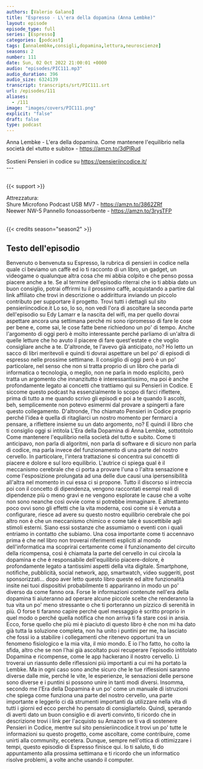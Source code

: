 ```yaml
---
authors: [Valerio Galano]
title: "Espresso - L\'era della dopamina (Anna Lembke)"
layout: episode
episode_type: full
series: [Espresso]
categories: [podcast]
tags: [annalembke,consigli,dopamina,lettura,neuroscienze]
seasons: 2
number: 111
date: Sun, 02 Oct 2022 21:00:01 +0000
audio: "episodes/PIC111.mp3"
audio_duration: 396
audio_size: 6324139
transcript: transcripts/srt/PIC111.srt
url: /episodes/111
aliases: 
  - /111
image: "images/covers/PIC111.png"
explicit: "false"
draft: false
type: podcast
---
```

Anna Lembke - L'era della dopamina. Come mantenere l'equilibrio nella società del «tutto e subito» - <a href="https://amzn.to/3dPlRud" rel="noopener">https://amzn.to/3dPlRud</a> <br />
<br />
Sostieni Pensieri in codice su <a href="https://pensieriincodice.it/" rel="noopener">https://pensieriincodice.it/</a> <br />
---<br />
<br />


{{< support >}}

Attrezzatura:<br />
Shure Microfono Podcast USB MV7 - <a href="https://amzn.to/3862ZRf" rel="noopener">https://amzn.to/3862ZRf</a> <br />
Neewer NW-5 Pannello fonoassorbente - <a href="https://amzn.to/3rysTFP" rel="noopener">https://amzn.to/3rysTFP</a> <br />
<br />


{{< credits season="season2" >}}

<!-- more -->

## Testo dell'episodio

Benvenuto o benvenuta su Espresso, la rubrica di pensieri in codice nella quale ci beviamo
un caffè ed io ti racconto di un libro, un gadget, un videogame o qualunque altra cosa
che mi abbia colpito e che penso possa piacere anche a te.
Se al termine dell'episodio riterrai che io ti abbia dato un buon consiglio, potrai offrirmi
tu il prossimo caffè, acquistando a partire dal link affiliato che trovi in descrizione
o addirittura inviando un piccolo contributo per supportare il progetto. Trovi tutti i
dettagli sul sito pensieriincodice.it
Lo so, lo so, non vedi l'ora di ascoltare la seconda parte dell'episodio
su Edy Lamarr e la nascita del wifi, ma per quello dovrai aspettare ancora una settimana
perché mi sono ripromesso di fare le cose per bene e, come sai, le cose fatte bene richiedono
un po' di tempo. Anche l'argomento di oggi però è molto interessante perché parliamo
di un'altra di quelle letture che ho avuto il piacere di fare quest'estate e che voglio
consigliare anche a te. D'altronde, te l'avevo già anticipato, no? Ho letto un sacco di
libri meritevoli e quindi ti dovrai aspettare un bel po' di episodi di espresso nelle prossime
settimane. Il consiglio di oggi però è un po' particolare, nel senso che non si tratta
proprio di un libro che parla di informatica o tecnologia, o meglio, non ne parla in modo
esplicito, però tratta un argomento che innanzitutto è interessantissimo, ma poi è anche profondamente
legato ai concetti che trattiamo qui su Pensieri in Codice. E siccome questo podcast ha essenzialmente
lo scopo di farci riflettere, prima di tutto a me quando scrivo gli episodi e poi a te
quando li ascolti, beh, semplicemente non potevo esimermi dal provare a spingerti a
fare questo collegamento. D'altronde, l'ho chiamato Pensieri in Codice proprio perché
l'idea è quella di ritagliarci un nostro momento per fermarci a pensare, a riflettere
insieme su un dato argomento, no? E quindi il libro che ti consiglio oggi si intitola
L'Era della Dopamina di Anna Lembke, sottotitolo Come mantenere l'equilibrio nella società
del tutto e subito. Come ti anticipavo, non parla di algoritmi, non parla di software
e di sicuro non parla di codice, ma parla invece del funzionamento di una parte del
nostro cervello. In particolare, l'intera trattazione si concentra sui concetti di
piacere e dolore e sul loro equilibrio. L'autrice ci spiega qual è il meccanismo cerebrale
che ci porta a provare l'una o l'altra sensazione e come l'esposizione prolungata ad una delle
due causi una ipersensibilità all'altra nel momento in cui essa ci si propone. Tutto
il discorso si intreccia poi con il concetto di dipendenza, vengono raccontati esempi reali
di dipendenze più o meno gravi e ne vengono esplorate le cause che a volte non sono neanche
così ovvie come si potrebbe immaginare. E altrettanto poco ovvi sono gli effetti che
la vita moderna, così come si è venuta a configurare, riesce ad avere su questo nostro
equilibrio cerebrale che poi altro non è che un meccanismo chimico e come tale è suscettibile
agli stimoli esterni. Siano essi sostanze che assumiamo o eventi con i quali entriamo
in contatto che subiamo. Una cosa importante come ti accennavo prima è che nel libro non
troverai riferimenti espliciti al mondo dell'informatica ma scoprirai certamente come il funzionamento
del circuito della ricompensa, così è chiamata la parte del cervello in cui circola la dopamina
e che è responsabile dell'equilibrio piacere-dolore, è profondamente legato a tantissimi aspetti
della vita digitale. Smartphone, notifiche, pubblicità, social network, app, smartwatch,
video suggeriti, post sponsorizzati... dopo aver letto questo libro queste ed altre funzionalità
insite nei tuoi dispositivi probabilmente ti appariranno in modo un po' diverso da
come fanno ora. Forse le informazioni contenute nell'era della dopamina ti aiuteranno ad operare
alcune piccole scelte che renderanno la tua vita un po' meno stressante o che ti porteranno
un pizzico di serenità in più. O forse ti faranno capire perché quel messaggio è
scritto proprio in quel modo o perché quella notifica che non arriva ti fa stare così
in ansia. Ecco, forse quello che più mi è piaciuto di questo libro è che non mi ha
dato già tutta la soluzione completa, non ha unito i puntini per me, ha lasciato che
fossi io a stabilire i collegamenti che ritenevo opportuni tra un fenomeno fisiologico e la
mia vita, il mio mondo. E io l'ho fatto, ho colto la sfida, altro che se non l'hai già
ascoltato puoi recuperare l'episodio intitolato Dopamina e ricompense, come le app hackerano
il nostro cervello. Lì troverai un riassunto delle riflessioni più importanti a cui mi
ha portato la Lembke. Ma in ogni caso sono anche sicuro che le tue riflessioni saranno
diverse dalle mie, perché le vite, le esperienze, le sensazioni delle persone sono diverse e
i puntini si possono unire in tanti modi diversi. Insomma, secondo me l'Era della Dopamina è
un po' come un manuale di istruzioni che spiega come funziona una parte del nostro cervello,
una parte importante e leggerlo ci dà strumenti importanti da utilizzare nella vita di tutti
i giorni ed ecco perché ho pensato di consigliartelo. Quindi, sperando di averti dato un buon consiglio
e di averti convinto, ti ricordo che in descrizione trovi i link per l'acquisto su Amazon se ti va
di sostenere Pensieri in Codice, mentre sul sito pensieriincodice.it trovi un po' tutte le
informazioni su questo progetto, come ascoltare, come contribuire, come unirti alla community,
eccetera. Dunque, sempre nell'ottica di ottimizzare i tempi, questo episodio di Espresso finisce qui.
Io ti saluto, ti do appuntamento alla prossima settimana e ti ricordo che un informatico risolve
problemi, a volte anche usando il computer.

